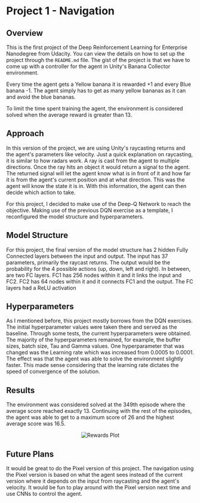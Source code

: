 # Project 1 - Navigation

## Overview

This is the first project of the Deep Reinforcement Learning for Enterprise Nanodegree from Udacity. You can view the details on how to set up the project through the `README.md` file. The gist of the project is that we have to come up with a controller for the agent in Unity's Banana Collector environment.

Every time the agent gets a Yellow banana it is rewarded +1 and every Blue banana -1. The agent simply has to get as many yellow bananas as it can and avoid the blue bananas.

To limit the time spent training the agent, the environment is considered solved when the average reward is greater than 13.

## Approach

In this version of the project, we are using Unity's raycasting returns and the agent's parameters like velocity. Just a quick explanation on raycasting, it is similar to how radars work. A ray is cast from the agent to multiple directions. Once the ray hits an object it would return a signal to the agent. The returned signal will let the agent know what is in front of it and how far it is from the agent's current position and at what direction. This was the agent will know the state it is in. With this information, the agent can then decide which action to take.

For this project, I decided to make use of the Deep-Q Network to reach the objective. Making use of the previous DQN exercise as a template, I reconfigured the model structure and hyperparameters.

## Model Structure

For this project, the final version of the model structure has 2 hidden Fully Connected layers between the input and output. The input has 37 parameters, primarily the raycast returns. The output would be the probability for the  4 possible actions (up, down, left and right). In between, are two FC layers. FC1 has 256 nodes within it and it links the input and FC2. FC2 has 64 nodes within it and it connects FC1 and the output. The FC layers had a ReLU activation

## Hyperparameters

As I mentioned before, this project mostly borrows from the DQN exercises. The initial hyperparameter values were taken there and served as the baseline. Through some tests, the current hyperparameters were obtained. The majority of the hyperparameters remained, for example, the buffer sizes, batch size, Tau and Gamma values. One hyperparameter that was changed was the Learning rate which was increased from 0.0005 to 0.0001. The effect was that the agent was able to solve the environment slightly faster. This made sense considering that the learning rate dictates the speed of convergence of the solution.

## Results

The environment was considered solved at the 349th episode where the average score reached exactly 13. Continuing with the rest of the episodes, the agent was able to get to a maximum score of 26 and the highest average score was 16.5.

<p align='center'><img src="https://github.com/iocfinc/P1-Navigation-DRLND/images/Rewards_Plot.png" alt="Rewards Plot"></p>

## Future Plans

It would be great to do the Pixel version of this project. The navigation using the Pixel version is based on what the agent sees instead of the current version where it depends on the input from raycasting and the agent's velocity. It would be fun to play around with the Pixel version next time and use CNNs to control the agent.